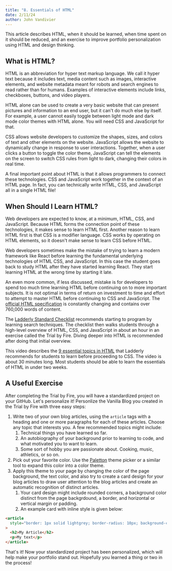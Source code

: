 ```yaml
---
title: "8. Essentials of HTML"
date: 2/11/24
author: John Vandivier
---
```


This article describes HTML, when it should be learned, when time spent on it should be reduced, and an exercise to improve portfolio personalization using HTML and design thinking.

## What is HTML?

HTML is an abbreviation for hyper text markup language. We call it hyper text because it includes text, media content such as images, interactive elements, and website metadata meant for robots and search engines to read rather than for humans. Examples of interactive elements include links, checkboxes, buttons, and video players.

HTML alone can be used to create a very basic website that can present pictures and information to an end user, but it can't do much else by itself. For example, a user cannot easily toggle between light mode and dark mode color themes with HTML alone. You will need CSS and JavaScript for that.

CSS allows website developers to customize the shapes, sizes, and colors of text and other elements on the website. JavaScript allows the website to dynamically change in response to user interactions. Together, when a user clicks a button to toggle the color theme, JavaScript can tell the elements on the screen to switch CSS rules from light to dark, changing their colors in real time.

A final important point about HTML is that it allows programmers to connect these technologies. CSS and JavaScript work together in the context of an HTML page. In fact, you can technically write HTML, CSS, and JavaScript all in a single HTML file!

## When Should I Learn HTML?

Web developers are expected to know, at a minimum, HTML, CSS, and JavaScript. Because HTML forms the connection point of these technologies, it makes sense to learn HTML first. Another reason to learn HTML first is that CSS is a modifier language. CSS works by operating on HTML elements, so it doesn't make sense to learn CSS before HTML.

Web developers sometimes make the mistake of trying to learn a modern framework like React before learning the fundamental underlying technologies of HTML CSS, and JavaScript. In this case the student goes back to study HTML after they have started learning React. They start learning HTML at the wrong time by starting it late.

An even more common, if less discussed, mistake is for developers to spend too much time learning HTML before continuing on to more important subjects. It is not optimal in terms of return on investment to time and effort to attempt to master HTML before continuing to CSS and JavaScript. The [official HTML specification](https://html.spec.whatwg.org/) is constantly changing and contains over 760,000 words of content.

The [Ladderly Standard Checklist](https://www.ladderly.io/checklists/my-basic-checklist) recommends starting to program by learning search techniques. The checklist then walks students through a high-level overview of HTML, CSS, and JavaScript in about an hour in an exercise called the Trial by Fire. Diving deeper into HTML is recommended after doing that initial overview.

This video describes the [9 essential topics in HTML](https://youtube.com/watch?v=YTTp7I7mLVI) that Ladderly recommends for students to learn before proceeding to CSS. The video is about 30 minutes long. Most students should be able to learn the essentials of HTML in under two weeks.

## A Useful Exercise

After completing the Trial by Fire, you will have a standardized project on your GitHub. Let's personalize it! Personlize the Vanilla Blog you created in the Trial by Fire with three easy steps:

1. Write two of your own blog articles, using the `article` tags with a heading and one or more paragraphs for each of these articles. Choose any topic that interests you. A few recommended topics might include:
   1. Technical things you have learned so far.
   2. An autobiography of your background prior to learning to code, and what motivated you to want to learn.
   3. Some sort of hobby you are passionate about. Cooking, music, athletics, or so on.
2. Pick out your favorite color. Use the [Paletton](https://paletton.com/#uid=1000u0kllllaFw0g0qFqFg0w0aF) theme picker or a similar tool to expand this color into a color theme.
3. Apply this theme to your page by changing the color of the page background, the text color, and also try to create a card design for your blog articles to draw user attention to the blog articles and create an automatic recognition of distinct articles.
   1. Your card design might include rounded corners, a background color distinct from the page backgrdound, a border, and horizontal or vertical margin or padding.
   2. An example card with inline style is given below:

```html
<article
  style="border: 1px solid lightgrey; border-radius: 10px; background-color: #f9f9f9; padding: 1rem; margin: 0.5rem auto; max-width: 300px;"
>
  <h2>My Article</h2>
  <p>My text</p>
</article>
```

That's it! Now your standardized project has been personalized, which will help make your portfolio stand out. Hopefully you learned a thing or two in the process!
